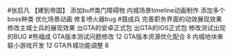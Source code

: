 #张启凡 【建到帝国】
添加buff类门障碍物
内城场景timeline动画制作
添加多个boss种类
优化场景动画
修复喷火器bug
#聂成兵 
完善职务界面的动效展现效果
修改主城士兵的展现效果
出GTA的安卓正式包
出GTA的IOS正式包
修改测试出现的BUG
#熊福成 
GTA版本测试问题修改                                            12
GTA版本资源优化配合                                             8 
内城地块串联小游戏开发                                        12
GTA外城功能调整                                                      8
